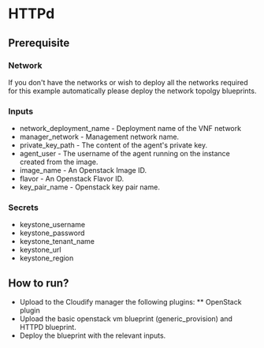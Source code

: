 # HTTPd
## Prerequisite
### Network
If you don't have the networks or wish to deploy all the networks required for this
example automatically please deploy the network topolgy blueprints.
### Inputs
* network_deployment_name - Deployment name of the VNF network
* manager_network - Management network name.
* private_key_path - The content of the agent's private key.
* agent_user - The username of the agent running on the instance created from the image.
* image_name - An Openstack Image ID.
* flavor - An Openstack Flavor ID.
* key_pair_name - Openstack key pair name.
### Secrets
* keystone_username
* keystone_password
* keystone_tenant_name
* keystone_url
* keystone_region

## How to run?
* Upload to the Cloudify manager the following plugins:
** OpenStack plugin
* Upload the basic openstack vm blueprint (generic_provision) and HTTPD blueprint.
* Deploy the blueprint with the relevant inputs.
